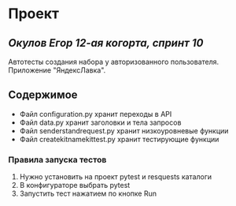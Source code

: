 ﻿# Проект
## _Окулов Егор 12-ая когорта, спринт 10_


Автотесты создания набора у авторизованного пользователя. Приложение "ЯндексЛавка".

## Содержимое

- Файл configuration.py хранит переходы в API
- Файл data.py хранит заголовки и тела запросов
- Файл senderstandrequest.py хранит низкоуровневые функции
- Файл createkitnamekittest.py хранит тестирующие функции

### Правила запуска тестов

1. Нужно установить на проект pytest и resquests каталоги
2. В конфигураторе выбрать pytest
3. Запустить тест нажатием по кнопке Run